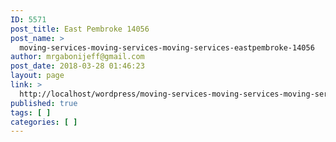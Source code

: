```yaml
---
ID: 5571
post_title: East Pembroke 14056
post_name: >
  moving-services-moving-services-moving-services-eastpembroke-14056
author: mrgabonijeff@gmail.com
post_date: 2018-03-28 01:46:23
layout: page
link: >
  http://localhost/wordpress/moving-services-moving-services-moving-services-eastpembroke-14056/
published: true
tags: [ ]
categories: [ ]
---
```

